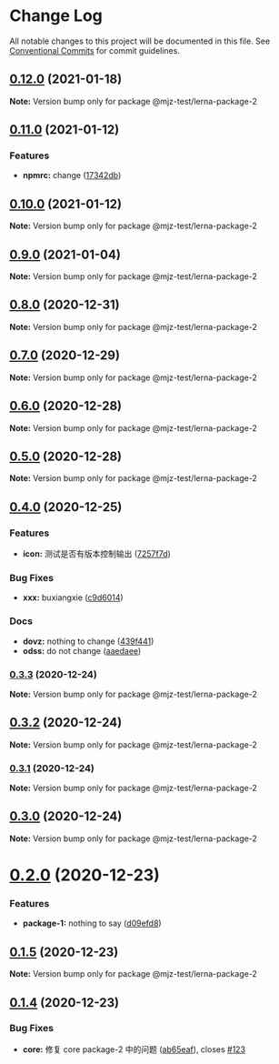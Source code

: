 # Change Log

All notable changes to this project will be documented in this file.
See [Conventional Commits](https://conventionalcommits.org) for commit guidelines.

## [0.12.0](https://github.com/mjzhang1993/lerna-test/compare/v0.11.0...v0.12.0) (2021-01-18)

**Note:** Version bump only for package @mjz-test/lerna-package-2





## [0.11.0](https://github.com/mjzhang1993/lerna-test/compare/v0.10.0...v0.11.0) (2021-01-12)


### Features

* **npmrc:** change ([17342db](https://github.com/mjzhang1993/lerna-test/commit/17342dbb00515fa428b94b3673ac1453411cee1e))



## [0.10.0](https://github.com/mjzhang1993/lerna-test/compare/v0.9.0...v0.10.0) (2021-01-12)

**Note:** Version bump only for package @mjz-test/lerna-package-2





## [0.9.0](https://github.com/mjzhang1993/lerna-test/compare/v0.8.1...v0.9.0) (2021-01-04)

**Note:** Version bump only for package @mjz-test/lerna-package-2





## [0.8.0](https://github.com/mjzhang1993/lerna-test/compare/v0.7.2...v0.8.0) (2020-12-31)

**Note:** Version bump only for package @mjz-test/lerna-package-2





## [0.7.0](https://github.com/mjzhang1993/lerna-test/compare/v0.6.0...v0.7.0) (2020-12-29)

**Note:** Version bump only for package @mjz-test/lerna-package-2





## [0.6.0](https://github.com/mjzhang1993/lerna-test/compare/v0.5.0...v0.6.0) (2020-12-28)

**Note:** Version bump only for package @mjz-test/lerna-package-2





## [0.5.0](https://github.com/mjzhang1993/lerna-test/compare/v0.4.1...v0.5.0) (2020-12-28)

**Note:** Version bump only for package @mjz-test/lerna-package-2





## [0.4.0](https://github.com/mjzhang1993/lerna-test/compare/v0.3.3...v0.4.0) (2020-12-25)


### Features

* **icon:** 测试是否有版本控制输出 ([7257f7d](https://github.com/mjzhang1993/lerna-test/commit/7257f7d6e1195a68c8690e6c695de0248c946ace))


### Bug Fixes

* **xxx:** buxiangxie ([c9d6014](https://github.com/mjzhang1993/lerna-test/commit/c9d6014c98f4c0ae19d6381f887c610cb978c718))


### Docs

* **dovz:** nothing to change ([439f441](https://github.com/mjzhang1993/lerna-test/commit/439f441546690977f919323ea8b8c0953f22df02))
* **odss:** do not change ([aaedaee](https://github.com/mjzhang1993/lerna-test/commit/aaedaee22d73b849734214454bc636be87dd494e))



### [0.3.3](https://github.com/mjzhang1993/lerna-test/compare/v0.3.2...v0.3.3) (2020-12-24)

**Note:** Version bump only for package @mjz-test/lerna-package-2





## [0.3.2](https://github.com/mjzhang1993/lerna-test/compare/v0.3.1...v0.3.2) (2020-12-24)

**Note:** Version bump only for package @mjz-test/lerna-package-2





### [0.3.1](https://github.com/mjzhang1993/lerna-test/compare/v0.3.0...v0.3.1) (2020-12-24)

**Note:** Version bump only for package @mjz-test/lerna-package-2





## [0.3.0](https://github.com/mjzhang1993/lerna-test/compare/v0.2.0...v0.3.0) (2020-12-24)

**Note:** Version bump only for package @mjz-test/lerna-package-2





# [0.2.0](https://github.com/mjzhang1993/lerna-test/compare/v0.1.5...v0.2.0) (2020-12-23)


### Features

* **package-1:** nothing to say ([d09efd8](https://github.com/mjzhang1993/lerna-test/commit/d09efd8ef37b8e784fcb3b327e76c21974a53639))





## [0.1.5](https://github.com/mjzhang1993/lerna-test/compare/v0.1.4...v0.1.5) (2020-12-23)

**Note:** Version bump only for package @mjz-test/lerna-package-2





## [0.1.4](https://github.com/mjzhang1993/lerna-test/compare/v1.0.6...v0.1.4) (2020-12-23)


### Bug Fixes

* **core:** 修复 core package-2 中的问题 ([ab65eaf](https://github.com/mjzhang1993/lerna-test/commit/ab65eaf6c76008e01756266a8c64cac2d845cd15)), closes [#123](https://github.com/mjzhang1993/lerna-test/issues/123)
